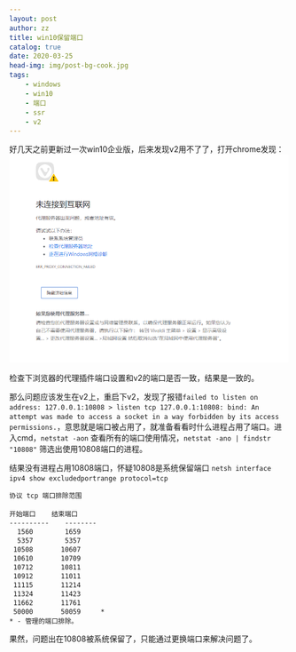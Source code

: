 ```yaml
---
layout: post
author: zz
title: win10保留端口
catalog: true
date: 2020-03-25
head-img: img/post-bg-cook.jpg
tags:
    - windows
    - win10
    - 端口
    - ssr
    - v2
---
```


好几天之前更新过一次win10企业版，后来发现v2用不了了，打开chrome发现：
![alt chrome找不到代理服务器](../img/chrome_neterror.png)

检查下浏览器的代理插件端口设置和v2的端口是否一致，结果是一致的。

那么问题应该发生在v2上，重启下v2，发现了报错`failed to listen on address: 127.0.0.1:10808 > listen tcp 127.0.0.1:10808: bind: An attempt was made to access a socket in a way forbidden by its access permissions.`，意思就是端口被占用了，就准备看看时什么进程占用了端口。进入cmd，`netstat -aon` 查看所有的端口使用情况，`netstat -ano | findstr "10808"` 筛选出使用10808端口的进程。

结果没有进程占用10808端口，怀疑10808是系统保留端口 `netsh interface ipv4 show excludedportrange protocol=tcp`

    协议 tcp 端口排除范围

    开始端口    结束端口
    ----------    --------
      1560        1659
      5357        5357
     10508       10607
     10610       10709
     10712       10811
     10912       11011
     11115       11214
     11324       11423
     11662       11761
     50000       50059     *
    * - 管理的端口排除。

果然，问题出在10808被系统保留了，只能通过更换端口来解决问题了。
